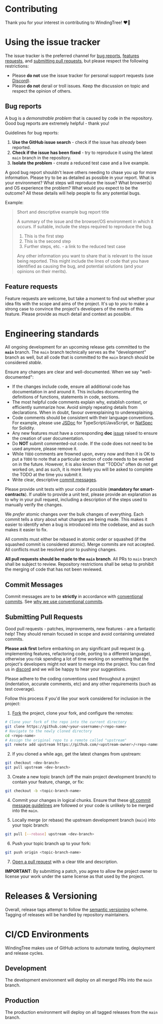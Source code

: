 # Contributing

Thank you for your interest in contributing to WindingTree! ❤️🌳

# Using the issue tracker

The issue tracker is the preferred channel for [bug reports](#bug-reports), [features requests](#feature-requests), and [submitting pull requests](#submitting-pull-requests), but please respect the following restrictions:

* Please **do not** use the issue tracker for personal support requests (use [Discord](https://discord.gg/wHXzyrC6vA)).
* Please **do not** derail or troll issues. Keep the discussion on topic and respect the opinion of others.

## Bug reports

A bug is a *demonstrable problem* that is caused by code in the repository. Good bug reports are extremely helpful - thank you!

Guidelines for bug reports:

1. **Use the GitHub issue search** - check if the issue has *already* been reported.
2. **Check if the issue has been fixed** - try to reproduce it using the latest `main` branch in the repository.
3. **Isolate the problem** - create a reduced test case and a live example.

A good bug report shouldn't leave others needing to chase you up for more information. Please try to be as detailed as possible in your report. What is your environment? What steps will reproduce the issue? What browser(s) and OS experience the problem? What would you expect to be the outcome? All these details will help people to fix any potential bugs.

Example:

> Short and descriptive example bug report title
>
> A summary of the issue and the browser/OS environment in which it occurs. If suitable, include the steps required to reproduce the bug.
>
> 1. This is the first step
> 2. This is the second step
> 3. Further steps, etc.
> <url> - a link to the reduced test case
>
> Any other information you want to share that is relevant to the issue being reported. This might include the lines of code that you have identified as causing the bug, and potential solutions (and your opinions on their merits).

## Feature requests

Feature requests are welcome, but take a moment to find out whether your idea fits with the scope and aims of the project. It's up to *you* to make a strong case to convince the project's developers of the merits of this feature. Please provide as much detail and context as possible.

# Engineering standards

All ongoing development for an upcoming release gets committed to the **`main`** branch. The `main` branch technically serves as the "development" branch as well, but all code that is committed to the `main` branch should be considered *stable*.

Ensure any changes are clear and well-documented. When we say "well-documented":

* If the changes include code, ensure all additional code has documentation in and around it. This includes documenting the definitions of functions, statements in code, sections.
* The most helpful code comments explain why, establish context, or efficiently summarize how. Avoid simply repeating details from declarations. When in doubt, favour overexplaining to underexplaining.
* Code comments should be consistent with their language conventions. For example, please use [JSDoc](https://www.typescriptlang.org/docs/handbook/jsdoc-supported-types.html) for TypeScript/JavaScript, or [NatSpec](https://docs.soliditylang.org/en/v0.8.13/natspec-format.html) for Solidity.
* Any new features must have a corresponding **doc** [issue](#using-the-issue-tracker) raised to ensure the creation of user documentation.
* Do **NOT** submit commented-out code. If the code does not need to be used anymore, please remove it.
* While `TODO` comments are frowned upon, every now and then it is OK to put a `TODO` to note that a particular section of code needs to be worked on in the future. However, it is also known that "TODOs" often do not get worked on, and as such, it is more likely you will be asked to complete the TODO at the time you submit it.
* Write clear, descriptive [commit messages](#commit-messages).

Please provide unit tests with your code if possible (**mandatory for smart-contracts**). If unable to provide a unit test, please provide an explanation as to why in your pull request, including a description of the steps used to manually verify the changes.

We *prefer* atomic changes over the bulk changes of everything. Each commit tells a story about what changes are being made. This makes it easier to identify when a bug is introduced into the codebase, and as such makes it easier to fix.

All commits must either be rebased in atomic order or squashed (if the squashed commit is considered atomic). Merge commits are not accepted. All conflicts must be resolved prior to pushing changes.

**All pull requests should be made to the `main` branch**. All PRs to `main` branch shall be subject to review. Repository restrictions shall be setup to prohibit the merging of code that has not been reviewed.

## Commit Messages

Commit messages are to be **strictly** in accordance with [conventional commits](https://www.conventionalcommits.org/en/v1.0.0/#specification). See [why we use conventional commits](https://www.conventionalcommits.org/en/v1.0.0/#why-use-conventional-commits).

## Submitting Pull Requests

Good pull requests - patches, improvements, new features - are a fantastic help! They should remain focused in scope and avoid containing unrelated commits.

**Please ask first** before embarking on any significant pull request (e.g. implementing features, refactoring code, porting to a different language), otherwise you risk spending a lot of time working on something that the project's developers might not want to merge into the project. You can find us in [discord](https://discord.gg/Te8YV373Ss) and we will be happy to hear your suggestions.

Please adhere to the coding conventions used throughout a project (indentation, accurate comments, etc) and any other requirements (such as test coverage).

Follow this process if you'd like your work considered for inclusion in the project:

1. [Fork](http://help.github.com/fork-a-repo/) the project, clone your fork, and configure the remotes:

```bash
# Clone your fork of the repo into the current directory
git clone https://github.com/<your-username>/<repo-name>
# Navigate to the newly cloned directory
cd <repo-name>
# Assign the original repo to a remote called "upstream"
git remote add upstream https://github.com/<upstream-owner>/<repo-name>
```

2. If you cloned a while ago, get the latest changes from upstream:

```bash
git checkout <dev-branch>
git pull upstream <dev-branch>
```

3. Create a new topic branch (off the main project development branch) to contain your feature, change, or fix:

```bash
git checkout -b <topic-branch-name>
```

4. Commit your changes in logical chunks. Ensure that these [git commit message guidelines](#commit-messages) are followed or your code is unlikely to be merged into the `main`.

5. Locally merge (or rebase) the upstream development branch (`main`) into your topic branch:

```bash
git pull [--rebase] upstream <dev-branch>
```

6. Push your topic branch up to your fork:

```bash
git push origin <topic-branch-name>
```

7. [Open a pull request](https://help.github.com/articles/using-pull-requests/) with a clear title and description.

**IMPORTANT**: By submitting a patch, you agree to allow the project owner to license your work under the same license as that used by the project.

# Releases & Versioning

Overall, release tags attempt to follow the [semantic versioning](https://semver.org/) scheme. Tagging of releases will be handled by repository maintainers.

# CI/CD Environments

WindingTree makes use of GitHub actions to automate testing, deployment and release cycles.

## Development

The development environment will deploy on all merged PRs into the `main` branch.

## Production

The production environment will deploy on all tagged releases from the `main` branch.
